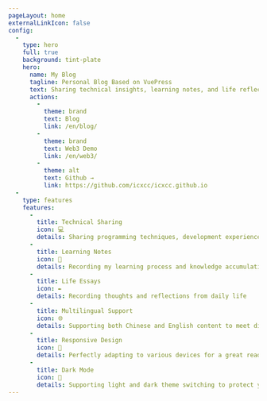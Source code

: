 ```yaml
---
pageLayout: home
externalLinkIcon: false
config:
  -
    type: hero
    full: true
    background: tint-plate
    hero:
      name: My Blog
      tagline: Personal Blog Based on VuePress
      text: Sharing technical insights, learning notes, and life reflections
      actions:
        -
          theme: brand
          text: Blog
          link: /en/blog/
        -
          theme: brand
          text: Web3 Demo
          link: /en/web3/
        -
          theme: alt
          text: Github →
          link: https://github.com/icxcc/icxcc.github.io
  -
    type: features
    features:
      -
        title: Technical Sharing
        icon: 💻
        details: Sharing programming techniques, development experiences, and learning insights
      -
        title: Learning Notes
        icon: 📖
        details: Recording my learning process and knowledge accumulation
      -
        title: Life Essays
        icon: ✒️
        details: Recording thoughts and reflections from daily life
      -
        title: Multilingual Support
        icon: 🌐
        details: Supporting both Chinese and English content to meet different readers' needs
      -
        title: Responsive Design
        icon: 📱
        details: Perfectly adapting to various devices for a great reading experience
      -
        title: Dark Mode
        icon: 🌙
        details: Supporting light and dark theme switching to protect your eyes
---
```

